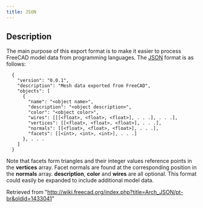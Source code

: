```yaml
---
title: JSON
---
```

## Description

The main purpose of this export format is to make it easier to process FreeCAD model data from programming languages. The [JSON](http://json.org/) format is as follows:

```
  {
    "version": "0.0.1",
    "description": "Mesh data exported from FreeCAD",
    "objects": [
      {
        "name": "<object name>",
        "description": "<object description>",
        "color": "<object color>",
        "wires": [[[<float>, <float>, <float>], . . .], . . .],
        "vertices": [[<float>, <float>, <float>], . . .],
        "normals": [[<float>, <float>, <float>], . . .],
        "facets": [[<int>, <int>, <int>], . . .]
      }, . . .
    ]
  }

```

Note that facets form triangles and their integer values reference points in the **vertices** array. Facet normals are found at the corresponding position in the **normals** array. **description**, **color** and **wires** are all optional. This format could easily be expanded to include additional model data.

Retrieved from "<http://wiki.freecad.org/index.php?title=Arch_JSON/pt-br&oldid=1433041>"
